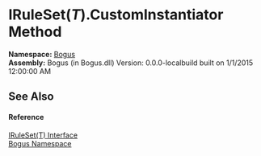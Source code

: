 # IRuleSet(*T*).CustomInstantiator Method 
 

**Namespace:**&nbsp;<a href="N_Bogus">Bogus</a><br />**Assembly:**&nbsp;Bogus (in Bogus.dll) Version: 0.0.0-localbuild built on 1/1/2015 12:00:00 AM

## See Also


#### Reference
<a href="T_Bogus_IRuleSet_1">IRuleSet(T) Interface</a><br /><a href="N_Bogus">Bogus Namespace</a><br />